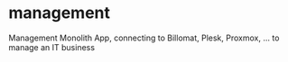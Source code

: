 # management
Management Monolith App, connecting to Billomat, Plesk, Proxmox, ... to manage an IT business

